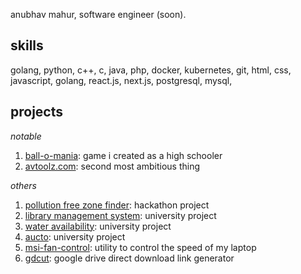 anubhav mahur, software engineer (soon).

## **skills**
golang, python, c++, c, java, php, docker, kubernetes, git, html, css, javascript, golang, react.js, next.js, postgresql, mysql, 


## **projects**

*notable*
1. [ball-o-mania](https://gitlab.com/junevm/Ball-O-Mania): game i created as a high schooler 
2. [avtoolz.com](https://avtoolz.com): second most ambitious thing

*others*
1. [pollution free zone finder](https://gitlab.com/junevm/pollution-free-zone-finder): hackathon project 
2. [library management system](https://gitlab.com/junevm/library-hub): university project 
3. [water availability](https://gitlab.com/junevm/water-availability): university project 
4. [aucto](https://gitlab.com/junevm/aucto): university project 
5. [msi-fan-control](https://gitlab.com/junevm/MSIFanControl): utility to control the speed of my laptop
6. [gdcut](https://gitlab.com/junevm/gdCut): google drive direct download link generator
